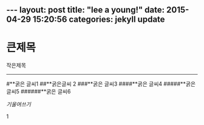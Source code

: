 \---
layout: post
title:  "lee a  young!"
date:   2015-04-29 15:20:56
categories: jekyll update
---

큰제목
========
작은제목
_________


#**굵은 글씨1
##**굵은글씨 2
###**굵은 글씨3
####**굵은 글씨4
#####**굵은 글씨5
######**굵은 글씨6


*기울여쓰기*

1
